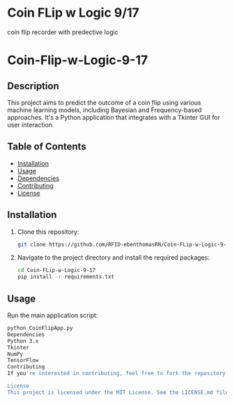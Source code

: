# Coin FLip w Logic 9/17
 coin flip recorder with predective logic 
# Coin-Flip-w-Logic-9-17

## Description

This project aims to predict the outcome of a coin flip using various machine learning models, including Bayesian and Frequency-based approaches. It's a Python application that integrates with a Tkinter GUI for user interaction.

## Table of Contents

- [Installation](#installation)
- [Usage](#usage)
- [Dependencies](#dependencies)
- [Contributing](#contributing)
- [License](#license)

## Installation

1. Clone this repository:
    ```bash
    git clone https://github.com/RFID-ebenthomasRN/Coin-FLip-w-Logic-9-17.git
    ```
2. Navigate to the project directory and install the required packages:
    ```bash
    cd Coin-FLip-w-Logic-9-17
    pip install -r requirements.txt
    ```

## Usage

Run the main application script:
```bash
python CoinFlipApp.py
Dependencies
Python 3.x
Tkinter
NumPy
TensorFlow
Contributing
If you're interested in contributing, feel free to fork the repository and submit a pull request. For major changes, please open an issue first to discuss your proposed changes.

License
This project is licensed under the MIT License. See the LICENSE.md file for details.